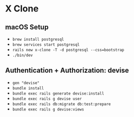 # X Clone

## macOS Setup
* `brew install postgresql`
* `brew services start postgresql`
* `rails new x-clone -T -d postgresql --css=bootstrap`
* `./bin/dev`

## Authentication + Authorization: devise
* `gen "devise"`
* `bundle install`
* `bundle exec rails generate devise:install`
* `bundle exec rails g devise user`
* `bundle exec rails db:migrate db:test:prepare`
* `bundle exec rails g devise:views`